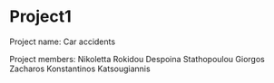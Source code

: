 # Project1
Project name: Car accidents

Project members:
Nikoletta Rokidou
Despoina Stathopoulou
Giorgos Zacharos
Konstantinos Katsougiannis


